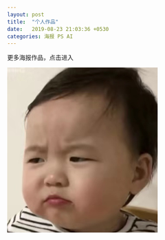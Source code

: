 ```yaml
---
layout: post
title:  "个人作品"
date:   2019-08-23 21:03:36 +0530
categories: 海报 PS AI
---
```

更多海报作品，点击进入

![no1](https://github.com/hjiarui/hjiarui.github.io/blob/master/album/1.png)
